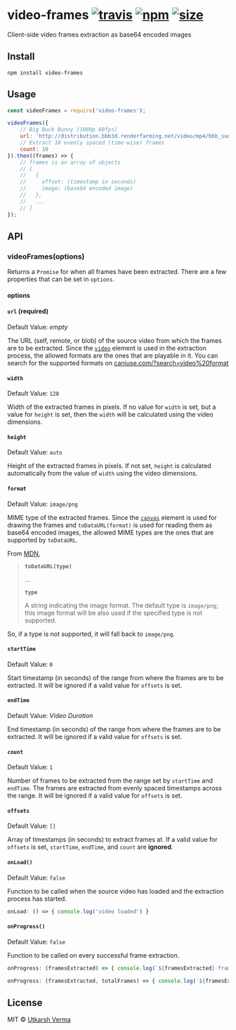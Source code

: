 [travis-image]: https://img.shields.io/travis/feross/clipboard-copy/master.svg
[travis-url]: https://travis-ci.org/feross/clipboard-copy
[npm-image]: https://img.shields.io/npm/v/video-frames.svg
[npm-url]: https://npmjs.org/package/video-frames
[size-image]: https://img.shields.io/bundlephobia/minzip/video-frames@latest
[size-url]: https://bundlephobia.com/result?p=video-frames@latest

# video-frames [![travis][travis-image]][travis-url] [![npm][npm-image]][npm-url] [![size][size-image]][size-url]

Client-side video frames extraction as base64 encoded images

## Install
```
npm install video-frames
```

## Usage
```js
const videoFrames = require('video-frames');

videoFrames({
	// Big Buck Bunny (1080p 60fps)
	url: 'http://distribution.bbb3d.renderfarming.net/video/mp4/bbb_sunflower_1080p_60fps_normal.mp4',
	// Extract 10 evenly spaced (time-wise) frames
	count: 10
}).then((frames) => {
	// frames is an array of objects
	// [
	//   {
	//     offset: (timestamp in seconds)
	//     image: (base64 encoded image)
	//   },
	//   ...
	// ]
});
```

## API

### videoFrames(options)

Returns a `Promise` for when all frames have been extracted. There are a few properties that can be set in `options`.

#### options

####  `url` (required)

Default Value: *empty*

The URL (self, remote, or blob) of the source video from which the frames are to be extracted. Since the [`video`](https://developer.mozilla.org/en-US/docs/Web/HTML/Element/video) element is used in the extraction process, the allowed formats are the ones that are playable in it. You can search for the supported formats on [caniuse.com/?search=video%20format](https://caniuse.com/?search=video%20format)

####  `width`

Default Value: `128`

Width of the extracted frames in pixels.
If no value for `width` is set, but a value for `height` is set, then the `width` will be calculated using the video dimensions.

####  `height`

Default Value: `auto`

Height of the extracted frames in pixels.
If not set, `height` is calculated automatically from the value of `width` using the video dimensions.

####  `format`

Default Value: `image/png`

MIME type of the extracted frames.
Since the [`canvas`](https://developer.mozilla.org/en-US/docs/Web/API/Canvas_API) element is used for drawing the frames and `toDataURL(format)` is used for reading them as base64 encoded images, the allowed MIME types are the ones that are supported by `toDataURL`.

From [MDN](https://developer.mozilla.org/en-US/docs/Web/API/HTMLCanvasElement/toDataURL#parameters), 

> **`toDataURL(type)`**
> 
> ...
> 
> **`type`**
> 
> A string indicating the image format. The default type is `image/png`; this image format will be also used if the specified type is not supported.

So, if a type is not supported, it will fall back to `image/png`.

####  `startTime`

Default Value: `0`

Start timestamp (in seconds) of the range from where the frames are to be extracted.
It will be ignored if a valid value for `offsets` is set.

####  `endTime`

Default Value: *Video Duration*

End timestamp (in seconds) of the range from where the frames are to be extracted.
It will be ignored if a valid value for `offsets` is set.

####  `count`

Default Value: `1`

Number of frames to be extracted from the range set by `startTime` and `endTime`.
The frames are extracted from evenly spaced timestamps across the range.
It will be ignored if a valid value for `offsets` is set.

####  `offsets`

Default Value: `[]`

Array of timestamps (in seconds) to extract frames at.
If a valid value for `offsets` is set, `startTime`, `endTime`, and `count` are **ignored**.

####  `onLoad()`

Default Value: `false`

Function to be called when the source video has loaded and the extraction process has started.

```js
onLoad: () => { console.log('video loaded') }
```

####  `onProgress()`

Default Value: `false`

Function to be called on every successful frame extraction.
```js
onProgress: (framesExtracted) => { console.log(`${framesExtracted} frames extracted`) }
```
```js
onProgress: (framesExtracted, totalFrames) => { console.log(`${framesExtracted} of ${totalFrames} frames extracted`) }
```


## License

MIT © [Utkarsh Verma](https://github.com/n3r4zzurr0)